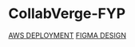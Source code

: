 ﻿# CollabVerge-FYP
[AWS DEPLOYMENT](https://dev.dk97u0tw4v8c9.amplifyapp.com/)
[FIGMA DESIGN](https://www.figma.com/design/XtetHxJXo2E8qHrFABp4at/Social-Collaboration-Platform?node-id=155-926&t=Ul9IR49LPODwSihR-0)


